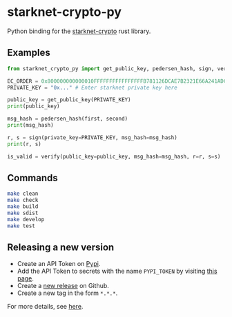 # starknet-crypto-py

Python binding for the [starknet-crypto](https://github.com/xJonathanLEI/starknet-rs/tree/master/starknet-crypto) rust library.

## Examples

```python
from starknet_crypto_py import get_public_key, pedersen_hash, sign, verify

EC_ORDER = 0x800000000000010FFFFFFFFFFFFFFFFB781126DCAE7B2321E66A241ADC64D2F
PRIVATE_KEY = "0x..." # Enter starknet private key here

public_key = get_public_key(PRIVATE_KEY)
print(public_key)

msg_hash = pedersen_hash(first, second)
print(msg_hash)

r, s = sign(private_key=PRIVATE_KEY, msg_hash=msg_hash)
print(r, s)

is_valid = verify(public_key=public_key, msg_hash=msg_hash, r=r, s=s)
```

## Commands

```bash
make clean
make check
make build
make sdist
make develop
make test
```

## Releasing a new version

- Create an API Token on [Pypi](https://pypi.org/).
- Add the API Token to secrets with the name `PYPI_TOKEN` by visiting [this page](https://github.com/tradeparadex/starknet-crypto-py/settings/secrets/actions/new).
- Create a [new release](https://github.com/tradeparadex/starknet-crypto-py/releases/new) on Github.
- Create a new tag in the form `*.*.*`.

For more details, see [here](https://www.maturin.rs/distribution).

